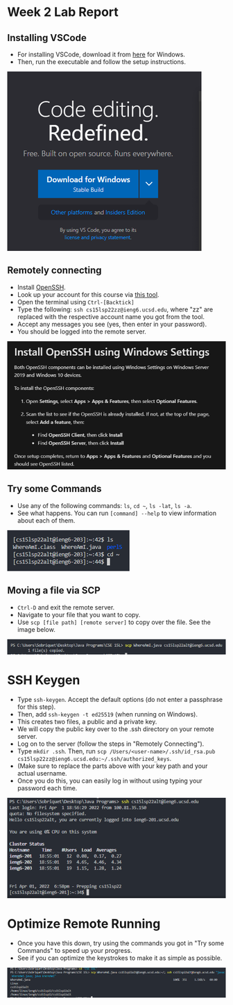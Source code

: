 # Week 2 Lab Report

## Installing VSCode
- For installing VSCode, download it from [here](https://code.visualstudio.com/download) for Windows.
- Then, run the executable and follow the setup instructions.

![VS Code](vscode.PNG)

## Remotely connecting
- Install [OpenSSH](https://docs.microsoft.com/en-us/windows-server/administration/openssh/openssh_install_firstuse).
- Look up your account for this course via [this tool](https://sdacs.ucsd.edu/~icc/index.php).
- Open the terminal using `Ctrl-[Backtick]`
- Type the following: `ssh cs15lsp22zz@ieng6.ucsd.edu`, where "zz" are replaced with the respective account name you got from the tool.
- Accept any messages you see (yes, then enter in your password).
- You should be logged into the remote server.

![Open SSH](openSSH.PNG)

## Try some Commands
- Use any of the following commands: `ls`, `cd ~`, `ls -lat`, `ls -a`. 
- See what happens. You can run `[command] --help` to view information about each of them.

![Commands](commands.PNG)

## Moving a file via SCP
- `Ctrl-D` and exit the remote server.
- Navigate to your file that you want to copy. 
- Use `scp [file path] [remote server]` to copy over the file. See the image below.

![SCP transfer](scp.PNG)

# SSH Keygen
- Type `ssh-keygen`. Accept the default options (do not enter a passphrase for this step).
- Then, add `ssh-keygen -t ed25519` (when running on Windows).
- This creates two files, a public and a private key.
- We will copy the public key over to the .ssh directory on your remote server.
- Log on to the server (follow the steps in "Remotely Connecting").
- Type `mkdir .ssh`. Then, run `scp /Users/<user-name>/.ssh/id_rsa.pub cs15lsp22zz@ieng6.ucsd.edu:~/.ssh/authorized_keys`.
- (Make sure to replace the parts above with your key path and your actual username.
- Once you do this, you can easily log in without using typing your password each time.

![SSH login using key](ssh-keygen.PNG)

# Optimize Remote Running
- Once you have this down, try using the commands you got in "Try some Commands" to speed up your progress.
- See if you can optimize the keystrokes to make it as simple as possible.

![Keystrokes](keystrokes.PNG)




